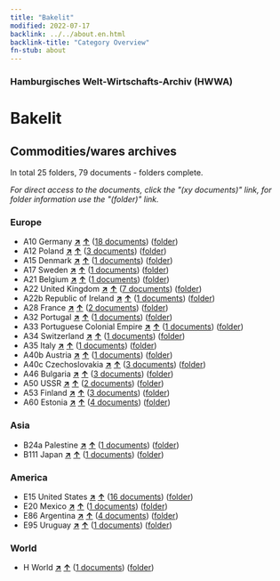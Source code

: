 ```yaml
---
title: "Bakelit"
modified: 2022-07-17
backlink: ../../about.en.html
backlink-title: "Category Overview"
fn-stub: about
---
```


### Hamburgisches Welt-Wirtschafts-Archiv (HWWA)

# Bakelit&#160; 







## Commodities/wares archives





In total 25 folders, 79 documents - folders complete.

_For direct access to the documents, click the "(xy documents)" link, for folder information use the "(folder)" link._



### Europe

- A10 Germany [**&nearr;**](../../../geo/i/126128/about.en.html "Germany (all folders)") [**&uarr;**](../../../geo/about.en.html#A10 "Country category system") (<a href="https://pm20.zbw.eu/iiifview/folder/wa/142029,126128" title="about: Bakelit : Germany" target="_blank">18 documents</a>) ([folder](../../../../folder/wa/1420xx/142029/1261xx/126128/about.en.html))
- A12 Poland [**&nearr;**](../../../geo/i/140962/about.en.html "Poland (all folders)") [**&uarr;**](../../../geo/about.en.html#A12 "Country category system") (<a href="https://pm20.zbw.eu/iiifview/folder/wa/142029,140962" title="about: Bakelit : Poland" target="_blank">3 documents</a>) ([folder](../../../../folder/wa/1420xx/142029/1409xx/140962/about.en.html))
- A15 Denmark [**&nearr;**](../../../geo/i/141739/about.en.html "Denmark (all folders)") [**&uarr;**](../../../geo/about.en.html#A15 "Country category system") (<a href="https://pm20.zbw.eu/iiifview/folder/wa/142029,141739" title="about: Bakelit : Denmark" target="_blank">1 documents</a>) ([folder](../../../../folder/wa/1420xx/142029/1417xx/141739/about.en.html))
- A17 Sweden [**&nearr;**](../../../geo/i/140968/about.en.html "Sweden (all folders)") [**&uarr;**](../../../geo/about.en.html#A17 "Country category system") (<a href="https://pm20.zbw.eu/iiifview/folder/wa/142029,140968" title="about: Bakelit : Sweden" target="_blank">1 documents</a>) ([folder](../../../../folder/wa/1420xx/142029/1409xx/140968/about.en.html))
- A21 Belgium [**&nearr;**](../../../geo/i/140972/about.en.html "Belgium (all folders)") [**&uarr;**](../../../geo/about.en.html#A21 "Country category system") (<a href="https://pm20.zbw.eu/iiifview/folder/wa/142029,140972" title="about: Bakelit : Belgium" target="_blank">1 documents</a>) ([folder](../../../../folder/wa/1420xx/142029/1409xx/140972/about.en.html))
- A22 United Kingdom [**&nearr;**](../../../geo/i/140974/about.en.html "United Kingdom (all folders)") [**&uarr;**](../../../geo/about.en.html#A22 "Country category system") (<a href="https://pm20.zbw.eu/iiifview/folder/wa/142029,140974" title="about: Bakelit : United Kingdom" target="_blank">7 documents</a>) ([folder](../../../../folder/wa/1420xx/142029/1409xx/140974/about.en.html))
- A22b Republic of Ireland [**&nearr;**](../../../geo/i/140976/about.en.html "Republic of Ireland (all folders)") [**&uarr;**](../../../geo/about.en.html#A22b "Country category system") (<a href="https://pm20.zbw.eu/iiifview/folder/wa/142029,140976" title="about: Bakelit : Republic of Ireland" target="_blank">1 documents</a>) ([folder](../../../../folder/wa/1420xx/142029/1409xx/140976/about.en.html))
- A28 France [**&nearr;**](../../../geo/i/140982/about.en.html "France (all folders)") [**&uarr;**](../../../geo/about.en.html#A28 "Country category system") (<a href="https://pm20.zbw.eu/iiifview/folder/wa/142029,140982" title="about: Bakelit : France" target="_blank">2 documents</a>) ([folder](../../../../folder/wa/1420xx/142029/1409xx/140982/about.en.html))
- A32 Portugal [**&nearr;**](../../../geo/i/140987/about.en.html "Portugal (all folders)") [**&uarr;**](../../../geo/about.en.html#A32 "Country category system") (<a href="https://pm20.zbw.eu/iiifview/folder/wa/142029,140987" title="about: Bakelit : Portugal" target="_blank">1 documents</a>) ([folder](../../../../folder/wa/1420xx/142029/1409xx/140987/about.en.html))
- A33 Portuguese Colonial Empire [**&nearr;**](../../../geo/i/140988/about.en.html "Portuguese Colonial Empire (all folders)") [**&uarr;**](../../../geo/about.en.html#A33 "Country category system") (<a href="https://pm20.zbw.eu/iiifview/folder/wa/142029,140988" title="about: Bakelit : Portuguese Colonial Empire" target="_blank">1 documents</a>) ([folder](../../../../folder/wa/1420xx/142029/1409xx/140988/about.en.html))
- A34 Switzerland [**&nearr;**](../../../geo/i/141007/about.en.html "Switzerland (all folders)") [**&uarr;**](../../../geo/about.en.html#A34 "Country category system") (<a href="https://pm20.zbw.eu/iiifview/folder/wa/142029,141007" title="about: Bakelit : Switzerland" target="_blank">1 documents</a>) ([folder](../../../../folder/wa/1420xx/142029/1410xx/141007/about.en.html))
- A35 Italy [**&nearr;**](../../../geo/i/141008/about.en.html "Italy (all folders)") [**&uarr;**](../../../geo/about.en.html#A35 "Country category system") (<a href="https://pm20.zbw.eu/iiifview/folder/wa/142029,141008" title="about: Bakelit : Italy" target="_blank">1 documents</a>) ([folder](../../../../folder/wa/1420xx/142029/1410xx/141008/about.en.html))
- A40b Austria [**&nearr;**](../../../geo/i/141731/about.en.html "Austria (all folders)") [**&uarr;**](../../../geo/about.en.html#A40b "Country category system") (<a href="https://pm20.zbw.eu/iiifview/folder/wa/142029,141731" title="about: Bakelit : Austria" target="_blank">1 documents</a>) ([folder](../../../../folder/wa/1420xx/142029/1417xx/141731/about.en.html))
- A40c Czechoslovakia [**&nearr;**](../../../geo/i/141022/about.en.html "Czechoslovakia (all folders)") [**&uarr;**](../../../geo/about.en.html#A40c "Country category system") (<a href="https://pm20.zbw.eu/iiifview/folder/wa/142029,141022" title="about: Bakelit : Czechoslovakia" target="_blank">3 documents</a>) ([folder](../../../../folder/wa/1420xx/142029/1410xx/141022/about.en.html))
- A46 Bulgaria [**&nearr;**](../../../geo/i/141039/about.en.html "Bulgaria (all folders)") [**&uarr;**](../../../geo/about.en.html#A46 "Country category system") (<a href="https://pm20.zbw.eu/iiifview/folder/wa/142029,141039" title="about: Bakelit : Bulgaria" target="_blank">3 documents</a>) ([folder](../../../../folder/wa/1420xx/142029/1410xx/141039/about.en.html))
- A50 USSR [**&nearr;**](../../../geo/i/141043/about.en.html "USSR (all folders)") [**&uarr;**](../../../geo/about.en.html#A50 "Country category system") (<a href="https://pm20.zbw.eu/iiifview/folder/wa/142029,141043" title="about: Bakelit : USSR" target="_blank">2 documents</a>) ([folder](../../../../folder/wa/1420xx/142029/1410xx/141043/about.en.html))
- A53 Finland [**&nearr;**](../../../geo/i/141046/about.en.html "Finland (all folders)") [**&uarr;**](../../../geo/about.en.html#A53 "Country category system") (<a href="https://pm20.zbw.eu/iiifview/folder/wa/142029,141046" title="about: Bakelit : Finland" target="_blank">3 documents</a>) ([folder](../../../../folder/wa/1420xx/142029/1410xx/141046/about.en.html))
- A60 Estonia [**&nearr;**](../../../geo/i/141052/about.en.html "Estonia (all folders)") [**&uarr;**](../../../geo/about.en.html#A60 "Country category system") (<a href="https://pm20.zbw.eu/iiifview/folder/wa/142029,141052" title="about: Bakelit : Estonia" target="_blank">4 documents</a>) ([folder](../../../../folder/wa/1420xx/142029/1410xx/141052/about.en.html))

### Asia

- B24a Palestine [**&nearr;**](../../../geo/i/141115/about.en.html "Palestine (all folders)") [**&uarr;**](../../../geo/about.en.html#B24a "Country category system") (<a href="https://pm20.zbw.eu/iiifview/folder/wa/142029,141115" title="about: Bakelit : Palestine" target="_blank">1 documents</a>) ([folder](../../../../folder/wa/1420xx/142029/1411xx/141115/about.en.html))
- B111 Japan [**&nearr;**](../../../geo/i/141272/about.en.html "Japan (all folders)") [**&uarr;**](../../../geo/about.en.html#B111 "Country category system") (<a href="https://pm20.zbw.eu/iiifview/folder/wa/142029,141272" title="about: Bakelit : Japan" target="_blank">1 documents</a>) ([folder](../../../../folder/wa/1420xx/142029/1412xx/141272/about.en.html))

### America

- E15 United States [**&nearr;**](../../../geo/i/141653/about.en.html "United States (all folders)") [**&uarr;**](../../../geo/about.en.html#E15 "Country category system") (<a href="https://pm20.zbw.eu/iiifview/folder/wa/142029,141653" title="about: Bakelit : United States" target="_blank">16 documents</a>) ([folder](../../../../folder/wa/1420xx/142029/1416xx/141653/about.en.html))
- E20 Mexico [**&nearr;**](../../../geo/i/141657/about.en.html "Mexico (all folders)") [**&uarr;**](../../../geo/about.en.html#E20 "Country category system") (<a href="https://pm20.zbw.eu/iiifview/folder/wa/142029,141657" title="about: Bakelit : Mexico" target="_blank">1 documents</a>) ([folder](../../../../folder/wa/1420xx/142029/1416xx/141657/about.en.html))
- E86 Argentina [**&nearr;**](../../../geo/i/141692/about.en.html "Argentina (all folders)") [**&uarr;**](../../../geo/about.en.html#E86 "Country category system") (<a href="https://pm20.zbw.eu/iiifview/folder/wa/142029,141692" title="about: Bakelit : Argentina" target="_blank">4 documents</a>) ([folder](../../../../folder/wa/1420xx/142029/1416xx/141692/about.en.html))
- E95 Uruguay [**&nearr;**](../../../geo/i/141695/about.en.html "Uruguay (all folders)") [**&uarr;**](../../../geo/about.en.html#E95 "Country category system") (<a href="https://pm20.zbw.eu/iiifview/folder/wa/142029,141695" title="about: Bakelit : Uruguay" target="_blank">1 documents</a>) ([folder](../../../../folder/wa/1420xx/142029/1416xx/141695/about.en.html))

### World

- H World [**&nearr;**](../../../geo/i/141728/about.en.html "World (all folders)") [**&uarr;**](../../../geo/about.en.html#H "Country category system") (<a href="https://pm20.zbw.eu/iiifview/folder/wa/142029,141728" title="about: Bakelit : World" target="_blank">1 documents</a>) ([folder](../../../../folder/wa/1420xx/142029/1417xx/141728/about.en.html))








